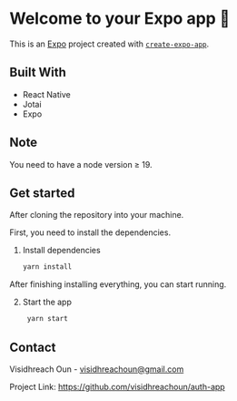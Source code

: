 # Welcome to your Expo app 👋

This is an [Expo](https://expo.dev) project created with [`create-expo-app`](https://www.npmjs.com/package/create-expo-app).

## Built With
- React Native
- Jotai
- Expo
  
## Note 

You need to have a node version ≥ 19.

## Get started

After cloning the repository into your machine.

First, you need to install the dependencies.

1. Install dependencies

   ```bash
   yarn install
   ```
After finishing installing everything, you can start running.

2. Start the app

   ```bash
    yarn start
   ```
## Contact

Visidhreach Oun - visidhreachoun@gmail.com

Project Link: https://github.com/visidhreachoun/auth-app
